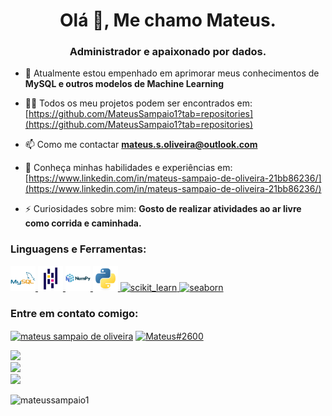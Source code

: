<h1 align="center">Olá 👋, Me chamo Mateus.</h1>
<h3 align="center">Administrador e apaixonado por dados.</h3>


- 🌱 Atualmente estou empenhado em aprimorar meus conhecimentos de **MySQL e outros modelos de Machine Learning**

- 👨‍💻 Todos os meu projetos podem ser encontrados em: [https://github.com/MateusSampaio1?tab=repositories](https://github.com/MateusSampaio1?tab=repositories)

- 📫 Como me contactar **mateus.s.oliveira@outlook.com**

- 📄 Conheça minhas habilidades e experiências em: [https://www.linkedin.com/in/mateus-sampaio-de-oliveira-21bb86236/](https://www.linkedin.com/in/mateus-sampaio-de-oliveira-21bb86236/)

- ⚡ Curiosidades sobre mim: **Gosto de realizar atividades ao ar livre como corrida e caminhada.**

<h3 align="left">Linguagens e Ferramentas:</h3>
<p align="left"> <a href="https://www.mysql.com/" target="_blank" rel="noreferrer"> <img src="https://raw.githubusercontent.com/devicons/devicon/master/icons/mysql/mysql-original-wordmark.svg" alt="mysql" width="40" height="40"/> </a> <a href="https://pandas.pydata.org/" target="_blank" rel="noreferrer"> <img src="https://raw.githubusercontent.com/devicons/devicon/2ae2a900d2f041da66e950e4d48052658d850630/icons/pandas/pandas-original.svg" alt="pandas" width="40" height="40"/> </a> <a href="https://www.python.org" target="_blank" rel="noreferrer">
<img src="https://raw.githubusercontent.com/devicons/devicon/master/icons/numpy/numpy-original-wordmark.svg" alt="numpy" width="40" height="40"/> </a> <a href="https://www.python.org" target="_blank" rel="noreferrer"> <img src="https://raw.githubusercontent.com/devicons/devicon/master/icons/python/python-original.svg" alt="python" width="40" height="40"/> </a> <a href="https://scikit-learn.org/" target="_blank" rel="noreferrer"> <img src="https://upload.wikimedia.org/wikipedia/commons/0/05/Scikit_learn_logo_small.svg" alt="scikit_learn" width="40" height="40"/> </a> <a href="https://seaborn.pydata.org/" target="_blank" rel="noreferrer"> <img src="https://seaborn.pydata.org/_images/logo-mark-lightbg.svg" alt="seaborn" width="40" height="40"/> </a> </p>

<h3 align="left">Entre em contato comigo:</h3>
<p align="left">
<a href="https://linkedin.com/in/mateus sampaio de oliveira" target="blank"><img align="center" src="https://raw.githubusercontent.com/rahuldkjain/github-profile-readme-generator/master/src/images/icons/Social/linked-in-alt.svg" alt="mateus sampaio de oliveira" height="30" width="40" /></a>
<a href="https://discord.gg/Mateus#2600" target="blank"><img align="center" src="https://raw.githubusercontent.com/rahuldkjain/github-profile-readme-generator/master/src/images/icons/Social/discord.svg" alt="Mateus#2600" height="30" width="40" /></a>
</p>

![](https://github-readme-stats.vercel.app/api?username=MateusSampaio1&theme=vision-friendly-dark&hide_border=false&include_all_commits=false&count_private=false)<br/>
![](https://github-readme-streak-stats.herokuapp.com/?user=MateusSampaio1&theme=vision-friendly-dark&hide_border=false)<br/>
![](https://github-readme-stats.vercel.app/api/top-langs/?username=MateusSampaio1&theme=vision-friendly-dark&hide_border=false&include_all_commits=false&count_private=false&layout=compact)

<p align="left"> <img src="https://komarev.com/ghpvc/?username=mateussampaio1&label=Profile%20views&color=0e75b6&style=flat" alt="mateussampaio1" /> </p>

<!--
**MateusSampaio1/MateusSampaio1** is a ✨ _special_ ✨ repository because its `README.md` (this file) appears on your GitHub profile.

Here are some ideas to get you started:

- 🔭 I’m currently working on ...
- 🌱 I’m currently learning ...
- 👯 I’m looking to collaborate on ...
- 🤔 I’m looking for help with ...
- 💬 Ask me about ...
- 📫 How to reach me: ...
- 😄 Pronouns: ...
- ⚡ Fun fact: ...
-->
